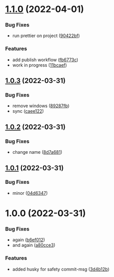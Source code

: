 # [1.1.0](https://github.com/johannesschobel/prisma-generator-crud-services/compare/v1.0.3...v1.1.0) (2022-04-01)


### Bug Fixes

* run prettier on project ([90422bf](https://github.com/johannesschobel/prisma-generator-crud-services/commit/90422bf9fe04684527f5440895472543b0b49087))


### Features

* add publish workflow ([fb6773c](https://github.com/johannesschobel/prisma-generator-crud-services/commit/fb6773c3b00384aae8e3bf8f4d553dc4c83129fe))
* work in progress ([11bcaef](https://github.com/johannesschobel/prisma-generator-crud-services/commit/11bcaef3ed8abd14f6f8a00522d4c6de142a5b79))

## [1.0.3](https://github.com/johannesschobel/prisma-generator-crud-services/compare/v1.0.2...v1.0.3) (2022-03-31)


### Bug Fixes

* remove windows ([89287fb](https://github.com/johannesschobel/prisma-generator-crud-services/commit/89287fb5beb539dddc5fc2e2134aa2303576a8de))
* sync ([caee122](https://github.com/johannesschobel/prisma-generator-crud-services/commit/caee12257d2e734a8966bf771760ec1ee64a95f2))

## [1.0.2](https://github.com/johannesschobel/prisma-generator-crud-services/compare/v1.0.1...v1.0.2) (2022-03-31)

### Bug Fixes

- change name ([8d7a681](https://github.com/johannesschobel/prisma-generator-crud-services/commit/8d7a6812fd2fdc7309cf28564014319dc96f0c9a))

## [1.0.1](https://github.com/johannesschobel/prisma-generator-crud-services/compare/v1.0.0...v1.0.1) (2022-03-31)

### Bug Fixes

- minor ([04d6347](https://github.com/johannesschobel/prisma-generator-crud-services/commit/04d6347223ff14a55a6cdc9307532380cb253bc1))

# 1.0.0 (2022-03-31)

### Bug Fixes

- again ([b6ef012](https://github.com/johannesschobel/prisma-generator-crud-services/commit/b6ef012130999d08b3e771b12734ff9441a75ab2))
- and again ([a80cce3](https://github.com/johannesschobel/prisma-generator-crud-services/commit/a80cce3cc29b441993a1c57a166aaf31c06d6b9e))

### Features

- added husky for safety commit-msg ([3d4b12b](https://github.com/johannesschobel/prisma-generator-crud-services/commit/3d4b12bb87f70e7456fe72b387073bb862b9897f))
